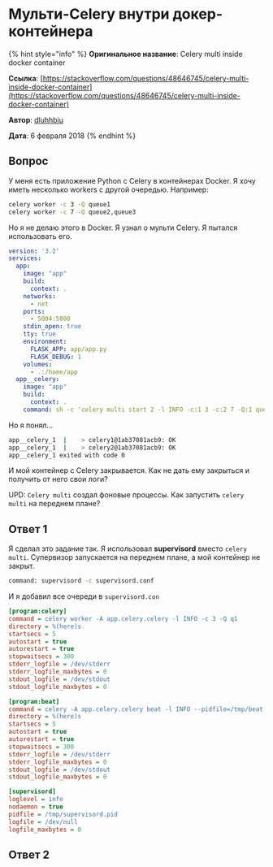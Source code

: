 # Мульти-Celery внутри докер-контейнера

{% hint style="info" %}
**Оригинальное название**: Celery multi inside docker container

**Ссылка**: [https://stackoverflow.com/questions/48646745/celery-multi-inside-docker-container](https://stackoverflow.com/questions/48646745/celery-multi-inside-docker-container)

**Автор**: [dluhhbiu](https://stackoverflow.com/users/2223918/dluhhbiu)

**Дата**: 6 февраля 2018
{% endhint %}

## Вопрос

У меня есть приложение Python с Celery в контейнерах Docker. Я хочу иметь несколько workers с другой очередью. Например:

```bash
celery worker -c 3 -Q queue1
celery worker -c 7 -Q queue2,queue3
```

Но я не делаю этого в Docker. Я узнал о мульти Celery. Я пытался использовать его.

```yaml
version: '3.2'
services:
  app:
    image: "app"
    build:
      context: .
    networks:
      - net
    ports:
      - 5004:5000
    stdin_open: true
    tty: true
    environment:
      FLASK_APP: app/app.py
      FLASK_DEBUG: 1
    volumes:
      - .:/home/app
  app__celery:
    image: "app"
    build:
      context: .
    command: sh -c 'celery multi start 2 -l INFO -c:1 3 -c:2 7 -Q:1 queue1 -Q:2 queue2,queue3'

```

Но я понял...

```bash
app__celery_1  |    > celery1@1ab37081acb9: OK
app__celery_1  |    > celery2@1ab37081acb9: OK
app__celery_1 exited with code 0
```

И мой контейнер с Celery закрывается. Как не дать ему закрыться и получить от него свои логи?

UPD: `Celery multi` создал фоновые процессы. Как запустить `celery multi` на переднем плане?

## Ответ 1

Я сделал это задание так. Я использовал **supervisord** вместо `celery multi`. Супервизор запускается на переднем плане, а мой контейнер не закрыт.

```bash
command: supervisord -c supervisord.conf
```

И я добавил все очереди в `supervisord.con`

```ini
[program:celery]
command = celery worker -A app.celery.celery -l INFO -c 3 -Q q1
directory = %(here)s
startsecs = 5
autostart = true
autorestart = true
stopwaitsecs = 300
stderr_logfile = /dev/stderr
stderr_logfile_maxbytes = 0
stdout_logfile = /dev/stdout
stdout_logfile_maxbytes = 0

[program:beat]
command = celery -A app.celery.celery beat -l INFO --pidfile=/tmp/beat.pid
directory = %(here)s
startsecs = 5
autostart = true
autorestart = true
stopwaitsecs = 300
stderr_logfile = /dev/stderr
stderr_logfile_maxbytes = 0
stdout_logfile = /dev/stdout
stdout_logfile_maxbytes = 0

[supervisord]
loglevel = info
nodaemon = true
pidfile = /tmp/supervisord.pid
logfile = /dev/null
logfile_maxbytes = 0

```

## Ответ 2
